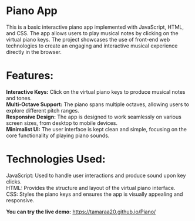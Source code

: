# Piano App 
This is a basic interactive piano app implemented with JavaScript, HTML, and CSS. The app allows users to play musical notes by clicking on the virtual piano keys. The project showcases the use of front-end web technologies to create an engaging and interactive musical experience directly in the browser.

# Features:
**Interactive Keys:** Click on the virtual piano keys to produce musical notes and tones.                            
**Multi-Octave Support:** The piano spans multiple octaves, allowing users to explore different pitch ranges.                          
**Responsive Design:** The app is designed to work seamlessly on various screen sizes, from desktop to mobile devices.                            
**Minimalist UI:** The user interface is kept clean and simple, focusing on the core functionality of playing piano sounds.      

# Technologies Used:
JavaScript: Used to handle user interactions and produce sound upon key clicks.        
HTML: Provides the structure and layout of the virtual piano interface.                              
CSS: Styles the piano keys and ensures the app is visually appealing and responsive.

**You can try the live demo:** https://tamaraa20.github.io/Piano/

